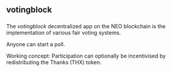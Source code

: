 ## votingblock

### 
The _votingblock_ decentralized app on the NEO blockchain is the implementation of various fair voting systems. 

Anyone can start a poll. 

Working concept: Participation can optionally be incentivised by redistributing the Thanks (THX) token.
